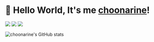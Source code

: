 # 👋 Hello World, It's me <a href="https://github.com/choonarine">choonarine</a>!

<!-- Contacts -->
<p>
  <a href="https://choonarine.github.com" target="_blank"><img src="https://img.shields.io/badge/Tech Blog-181717?style=flat-square&logo=github&logoColor=white" /></a>
  <a href="mailto:choonarine@gmail.com" target="_blank"><img src="https://img.shields.io/badge/Gmail-D14836?style=flat-square&logo=gmail&logoColor=white" /></a>
  <a href="https://www.instagram.com/lynnseo_" target="_blank"><img src="https://img.shields.io/badge/Instagram-E4405F?style=flat-square&logo=instagram&logoColor=white" /></a>
</p>

<!-- Stats -->
![choonarine's GitHub stats](https://github-readme-stats.vercel.app/api?username=choonarine&show_icons=true)
